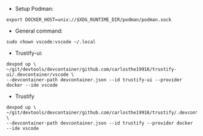 - Setup Podman:

```shell
export DOCKER_HOST=unix://$XDG_RUNTIME_DIR/podman/podman.sock
```

- General command:

```shell
sudo chown vscode:vscode ~/.local
```

- Trustify-ui:

```shell
devpod up \
~/git/devtools/devcontainer/github.com/carlosthe19916/trustify-ui/.devcontainer/vscode \
--devcontainer-path devcontainer.json --id trustify-ui --provider docker --ide vscode
```

- Trustify

```shell
devpod up \
~/git/devtools/devcontainer/github.com/carlosthe19916/trustify/.devcontainer/vscode \
--devcontainer-path devcontainer.json --id trustify --provider docker --ide vscode
```

